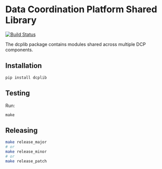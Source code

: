 Data Coordination Platform Shared Library
=========================================

[![Build Status](https://travis-ci.org/HumanCellAtlas/dcplib.svg?branch=master)](https://travis-ci.org/HumanCellAtlas/dcplib)

The dcplib package contains modules shared across multiple DCP components.

## Installation

    pip install dcplib

## Testing

Run:

    make

## Releasing

```bash
make release_major
# or
make release_minor
# or
make release_patch
```
